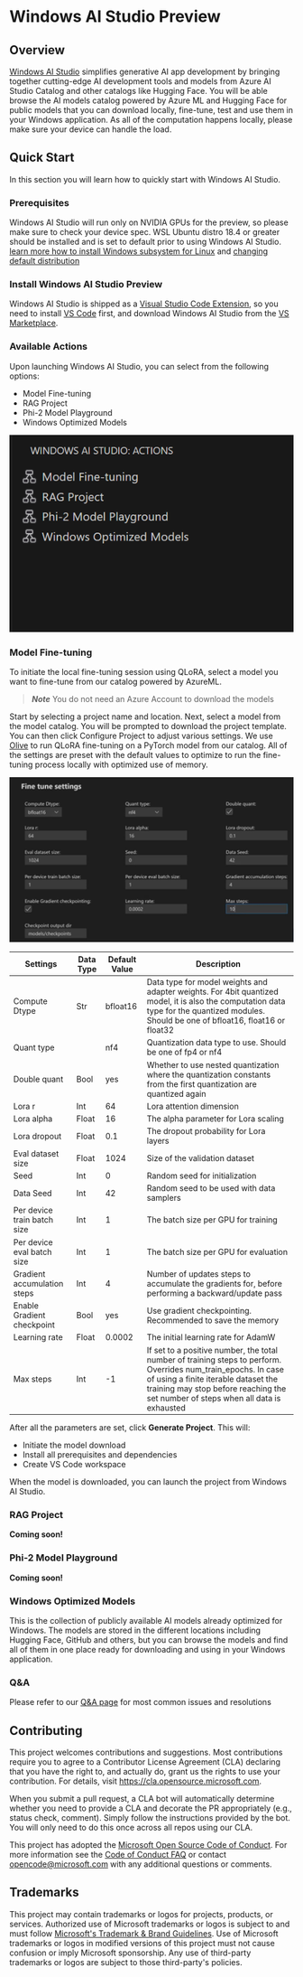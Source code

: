# Windows AI Studio Preview

## Overview
[Windows AI Studio](https://aka.ms/AIforWindows) simplifies generative AI app development by bringing together cutting-edge AI development tools and models from Azure AI Studio Catalog and other catalogs like Hugging Face. You will be able browse the AI models catalog powered by Azure ML and Hugging Face for public models that you can download locally, fine-tune, test and use them in your Windows application.
As all of the computation happens locally, please make sure your device can handle the load.

## Quick Start

In this section you will learn how to quickly start with Windows AI Studio.

### Prerequisites

Windows AI Studio will run only on NVIDIA GPUs for the preview, so please make sure to check your device spec.
WSL Ubuntu distro 18.4 or greater should be installed and is set to default prior to using Windows AI Studio. [learn more how to install Windows subsystem for Linux](https://learn.microsoft.com/en-us/windows/wsl/install) and [changing default distribution](https://learn.microsoft.com/en-us/windows/wsl/install#change-the-default-linux-distribution-installed)

### Install Windows AI Studio Preview

Windows AI Studio is shipped as a [Visual Studio Code Extension](https://code.visualstudio.com/docs/setup/additional-components#_vs-code-extensions), so you need to install [VS Code](https://code.visualstudio.com/docs/setup/windows) first, and download Windows AI Studio from the [VS Marketplace](https://marketplace.visualstudio.com/VSCode).

### Available Actions

Upon launching Windows AI Studio, you can select from the following options:
- Model Fine-tuning
- RAG Project
- Phi-2 Model Playground
- Windows Optimized Models


![Actions](/Images/studio_Actions.png)

### Model Fine-tuning

To initiate the local fine-tuning session using QLoRA, select a model you want to fine-tune from our catalog powered by AzureML.

> ***Note*** You do not need an Azure Account to download the models

Start by selecting a project name and location. Next, select a model from the model catalog. You will be prompted to download the project template. You can then click Configure Project to adjust various settings. 
We use [Olive](https://microsoft.github.io/Olive/overview/olive.html) to run QLoRA fine-tuning on a PyTorch model from our catalog. All of the settings are preset with the default values to optimize to run the fine-tuning process locally with optimized use of memory.

![Configure the model](/Images/finetune.jpg)

| Settings                       | Data Type | Default Value | Description |
| ----------------------------- | --------- | --------------| ----------- |
| Compute Dtype                 | Str       | bfloat16      | Data type for model weights and adapter weights. For 4bit quantized model, it is also the computation data type for the quantized modules. Should be one of bfloat16, float16 or float32 |
| Quant type                    |           | nf4           | Quantization data type to use. Should be one of fp4 or nf4 |
| Double quant                  | Bool      | yes           | Whether to use nested quantization where the quantization constants from the first quantization are quantized again |
| Lora r                        | Int       | 64            | Lora attention dimension |
| Lora alpha                    | Float     | 16            | The alpha parameter for Lora scaling |
| Lora dropout                  | Float     | 0.1           | The dropout probability for Lora layers |
| Eval dataset size             | Float     | 1024          | Size of the validation dataset |
| Seed                          | Int       | 0             | Random seed for initialization |
| Data Seed                     | Int       | 42            | Random seed to be used with data samplers |
| Per device train batch size   | Int       | 1             | The batch size per GPU for training |
| Per device eval batch size    | Int       | 1             | The batch size per GPU for evaluation |
| Gradient accumulation steps   | Int       | 4             | Number of updates steps to accumulate the gradients for, before performing a backward/update pass |
| Enable Gradient checkpoint    | Bool      | yes           | Use gradient checkpointing. Recommended to save the memory |
| Learning rate                 | Float     | 0.0002       |The initial learning rate for AdamW |
| Max steps                     | Int       | -1           |If set to a positive number, the total number of training steps to perform. Overrides num_train_epochs. In case of using a finite iterable dataset the training may stop before reaching the set number of steps when all data is exhausted|



After all the parameters are set, click **Generate Project**.
This will:
 - Initiate the model download
 - Install all prerequisites and dependencies
 - Create VS Code workspace

When the model is downloaded, you can launch the project from Windows AI Studio.


### RAG Project

**Coming soon!**

### Phi-2 Model Playground

**Coming soon!**

### Windows Optimized Models

This is the collection of publicly available AI models already optimized for Windows. The models are stored in the different locations including Hugging Face, GitHub and others, but you can browse the models and find all of them in one place ready for downloading and using in your Windows application.

### Q&A
Please refer to our [Q&A page](QA.md) for most common issues and resolutions

## Contributing

This project welcomes contributions and suggestions.  Most contributions require you to agree to a
Contributor License Agreement (CLA) declaring that you have the right to, and actually do, grant us
the rights to use your contribution. For details, visit https://cla.opensource.microsoft.com.

When you submit a pull request, a CLA bot will automatically determine whether you need to provide
a CLA and decorate the PR appropriately (e.g., status check, comment). Simply follow the instructions
provided by the bot. You will only need to do this once across all repos using our CLA.

This project has adopted the [Microsoft Open Source Code of Conduct](https://opensource.microsoft.com/codeofconduct/).
For more information see the [Code of Conduct FAQ](https://opensource.microsoft.com/codeofconduct/faq/) or
contact [opencode@microsoft.com](mailto:opencode@microsoft.com) with any additional questions or comments.

## Trademarks

This project may contain trademarks or logos for projects, products, or services. Authorized use of Microsoft 
trademarks or logos is subject to and must follow 
[Microsoft's Trademark & Brand Guidelines](https://www.microsoft.com/en-us/legal/intellectualproperty/trademarks/usage/general).
Use of Microsoft trademarks or logos in modified versions of this project must not cause confusion or imply Microsoft sponsorship.
Any use of third-party trademarks or logos are subject to those third-party's policies.
